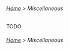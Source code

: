 ###### [Home](../../README.md) > Miscellaneous

TODO

###### [Home](../../README.md) > Miscellaneous
